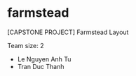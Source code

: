 # farmstead

[CAPSTONE PROJECT] Farmstead Layout

Team size: 2

- Le Nguyen Anh Tu
- Tran Duc Thanh
